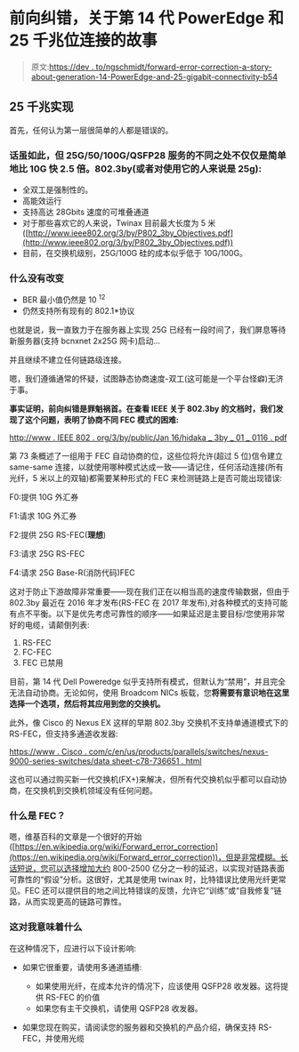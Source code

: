 # 前向纠错，关于第 14 代 PowerEdge 和 25 千兆位连接的故事

> 原文:[https://dev . to/ngschmidt/forward-error-correction-a-story-about-generation-14-PowerEdge-and-25-gigabit-connectivity-b54](https://dev.to/ngschmidt/forward-error-correction-a-story-about-generation-14-poweredge-and-25-gigabit-connectivity-b54)

## [](#25-gigabit-implementations)25 千兆实现

首先，任何认为第一层很简单的人都是错误的。

### [](#that-being-said-25g50100gqsfp28-services-are-different-beyond-simply-being-25x-faster-than-10g-8023by-or-25-gig-for-those-who-use-it)话虽如此，但 25G/50/100G/QSFP28 服务的不同之处不仅仅是简单地比 10G 快 2.5 倍。802.3by(或者对使用它的人来说是 25g):

*   全双工是强制性的。
*   高能效运行
*   支持高达 28Gbits 速度的可堆叠通道
*   对于那些喜欢它的人来说，Twinax 目前最大长度为 5 米([http://www.ieee802.org/3/by/P802_3by_Objectives.pdf](http://www.ieee802.org/3/by/P802_3by_Objectives.pdf))
*   目前，在交换机级别，25G/100G 硅的成本似乎低于 10G/100G。

### [](#what-has-not-changed)什么没有改变

*   BER 最小值仍然是 10 <sup>12</sup>
*   仍然支持所有现有的 802.1*协议

也就是说，我一直致力于在服务器上实现 25G 已经有一段时间了，我们屏息等待新服务器(支持 bcnxnet 2x25G 网卡)启动...

并且继续不建立任何链路级连接。

嗯，我们遵循通常的怀疑，试图静态协商速度-双工(这可能是一个平台怪癖)无济于事。

**事实证明，前向纠错是罪魁祸首。在查看 IEEE 关于 802.3by 的文档时，我们发现了这个问题，表明了协商不同 FEC 模式的困难:**

[http://www . IEEE 802 . org/3/by/public/Jan 16/hidaka _ 3by _ 01 _ 0116 . pdf](http://www.ieee802.org/3/by/public/Jan16/hidaka_3by_01_0116.pdf)

第 73 条概述了一组用于 FEC 自动协商的位，这些位将允许(超过 5 位)信令建立 same-same 连接，以就使用哪种模式达成一致——请记住，任何活动连接(所有光纤，5 米以上的双轴)都需要某种形式的 FEC 来检测链路上是否可能出现错误:

F0:提供 10G 外汇券

F1:请求 10G 外汇券

F2:提供 25G RS-FEC(**理想**)

F3:请求 25G RS-FEC

F4:请求 25G Base-R(消防代码)FEC

这对于防止下游故障非常重要——现在我们正在以相当高的速度传输数据，但由于 802.3by 最近在 2016 年才发布(RS-FEC 在 2017 年发布),对各种模式的支持可能有点不平衡。以下是优先考虑可靠性的顺序——如果延迟是主要目标/您使用非常好的电缆，请颠倒列表:

1.  RS-FEC
2.  FC-FEC
3.  FEC 已禁用

目前，第 14 代 Dell Poweredge 似乎支持所有模式，但默认为“禁用”，并且完全无法自动协商。无论如何，使用 Broadcom NICs 板载，您**将需要有意识地在这里选择一个选项，然后将其应用到您的交换机。**

此外，像 Cisco 的 Nexus EX 这样的早期 802.3by 交换机不支持单通道模式下的 RS-FEC，但支持多通道收发器:

[https://www . Cisco . com/c/en/us/products/parallels/switches/nexus-9000-series-switches/data sheet-c78-736651 . html](https://www.cisco.com/c/en/us/products/collateral/switches/nexus-9000-series-switches/datasheet-c78-736651.html)

这也可以通过购买新一代交换机(FX+)来解决，但所有代交换机似乎都可以自动协商，在交换机到交换机领域没有任何问题。

### [](#what-is-fec)什么是 FEC？

嗯，维基百科的文章是一个很好的开始([https://en.wikipedia.org/wiki/Forward_error_correction](https://en.wikipedia.org/wiki/Forward_error_correction))，但是非常模糊。长话短说，您可以选择增加大约 800-2500 亿分之一秒的延迟，以实现对链路表面可靠性的“假设”分析。这很好，尤其是使用 twinax 时，比特错误比使用光纤更常见。FEC 还可以提供目的地之间比特错误的反馈，允许它“训练”或“自我修复”链路，从而实现更高的链路可靠性。

### [](#what-this-means-to-me)这对我意味着什么

在这种情况下，应进行以下设计影响:

*   如果它很重要，请使用多通道插槽:

    *   如果使用光纤，在成本允许的情况下，应该使用 QSFP28 收发器。这将提供 RS-FEC 的价值
    *   如果您有主干交换机，请使用 QSFP28 收发器。
*   如果您现在购买，请阅读您的服务器和交换机的产品介绍，确保支持 RS-FEC，并使用光缆